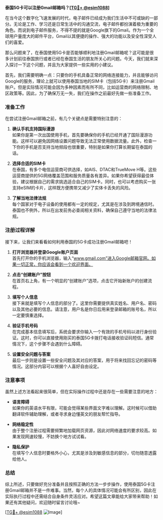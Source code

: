 **泰国5G卡可以注册Gmail邮箱吗？[[TG💪+ @esim1088](https://t.me/s/esim1088)]**

在当今这个数字化飞速发展的时代，电子邮件已经成为我们生活中不可或缺的一部分。无论是工作、学习还是日常生活中的沟通交流，电子邮件都扮演着极为重要的角色。而说到电子邮件服务，不得不提的就是Google旗下的Gmail。作为一个全球用户量庞大的邮件平台，Gmail以其便捷的操作、强大的功能以及安全性深受人们的喜爱。

那么问题来了，在泰国使用5G卡是否能够顺利地注册Gmail邮箱呢？这可能是很多计划前往泰国旅行或者已经在泰国生活的朋友所关心的问题。今天，我们就来深入探讨一下这个问题，并且为大家提供一些实用的小建议。

首先，我们需要明确一点：只要你的手机具备正常的网络连接能力，并且能够访问Google的服务，理论上就可以使用泰国当地的SIM卡（包括5G卡）来注册Gmail账户。但是实际情况可能会因为多种因素而有所不同，比如运营商的网络限制、地区政策等。因此，为了确保万无一失，我们在操作之前最好先做一些准备工作。

### 准备工作

在尝试注册Gmail邮箱之前，有几个关键点是需要特别注意的：

1. **确认手机支持国际漫游**  
   如果你是第一次出国使用手机，首先要确保你的手机已经开通了国际漫游功能。这样可以避免因网络设置问题导致无法正常使用数据流量。此外，检查一下你的手机是否支持当地频段也很重要，特别是如果你打算长期留在泰国的话。

2. **选择合适的SIM卡**  
   在泰国，有多个电信运营商可供选择，如AIS、DTAC和TrueMove H等。这些运营商提供的5G网络覆盖范围和服务质量各有差异。如果你希望获得最佳体验，建议根据自己的需求挑选适合自己的SIM卡。同时，也可以考虑购买一张支持eSIM的卡片，这样既方便携带又减少了实体卡丢失的风险。

3. **了解当地法律法规**  
   每个国家对于电子设备的使用都有一定的规定，尤其是在涉及到跨境通信时。泰国也不例外，所以在出发前务必查阅相关资料，确保自己遵守当地的法律法规。

### 注册过程详解

接下来，让我们来看看如何利用泰国的5G卡成功注册Gmail邮箱吧！

1. **打开浏览器并登录Google账户页面**  
   首先打开你的手机浏览器，输入“www.gmail.com”进入Google邮箱官网。如果一切正常，你应该会看到一个欢迎界面。

2. **点击“创建账户”按钮**  
   在首页右上角，有一个明显的“创建账户”选项，点击它开始新账户的创建流程。

3. **填写个人信息**  
   接下来就是填写个人信息的部分了。这里你需要提供真实姓名、用户名、密码以及其他必要的信息。请注意，用户名是你日后用来登录邮箱的账号名，所以一定要慎重选择。

4. **验证手机号码**  
   在完成基本信息填写后，系统会要求你输入一个有效的手机号码以进行身份验证。这时，你可以直接使用刚买的泰国5G卡拨打电话接收验证码短信。通常情况下，这个步骤不会遇到什么障碍。

5. **设置安全问题与答案**  
   最后一步则是设置一些安全问题及其对应的答案，用于将来找回忘记的密码等情况。这部分内容可以根据个人喜好自由设定。

### 注意事项

虽然上述方法看起来很简单，但在实际操作过程中还是存在一些需要注意的地方：

- **语言障碍**  
  如果你的英语水平有限，可能会觉得某些界面文字难以理解。这时候可以借助翻译软件辅助理解，或者寻求身边懂英文的朋友帮忙指导。

- **网络稳定性**  
  由于整个注册过程需要频繁地加载网页资源，因此对网络速度的要求较高。如果发现网速较慢，不妨换个地方试试看。

- **隐私保护**  
  在填写个人信息时要格外小心，尤其是涉及到敏感信息的部分，切勿随意透露给他人。

### 总结

综上所述，只要做好充分准备并且按照正确的方法一步步操作，使用泰国5G卡注册Gmail邮箱并不是一件难事。当然，每个人的具体情况可能会有所区别，因此在实际执行过程中还需结合自身条件灵活应对。希望这篇文章能给大家带来帮助！如果还有其他疑问，欢迎随时留言讨论哦~

[[TG💪+ @esim1088](https://t.me/s/esim1088) ![Image](https://i.postimg.cc/4NQfJmqS/Snipaste-2025-05-13-00-14-12.png)]